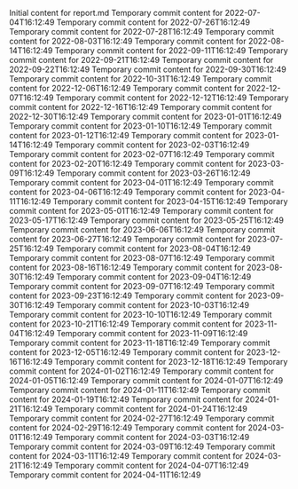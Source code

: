 Initial content for report.md
Temporary commit content for 2022-07-04T16:12:49
Temporary commit content for 2022-07-26T16:12:49
Temporary commit content for 2022-07-28T16:12:49
Temporary commit content for 2022-08-03T16:12:49
Temporary commit content for 2022-08-14T16:12:49
Temporary commit content for 2022-09-11T16:12:49
Temporary commit content for 2022-09-21T16:12:49
Temporary commit content for 2022-09-22T16:12:49
Temporary commit content for 2022-09-30T16:12:49
Temporary commit content for 2022-10-31T16:12:49
Temporary commit content for 2022-12-06T16:12:49
Temporary commit content for 2022-12-07T16:12:49
Temporary commit content for 2022-12-12T16:12:49
Temporary commit content for 2022-12-16T16:12:49
Temporary commit content for 2022-12-30T16:12:49
Temporary commit content for 2023-01-01T16:12:49
Temporary commit content for 2023-01-10T16:12:49
Temporary commit content for 2023-01-12T16:12:49
Temporary commit content for 2023-01-14T16:12:49
Temporary commit content for 2023-02-03T16:12:49
Temporary commit content for 2023-02-07T16:12:49
Temporary commit content for 2023-02-20T16:12:49
Temporary commit content for 2023-03-09T16:12:49
Temporary commit content for 2023-03-26T16:12:49
Temporary commit content for 2023-04-01T16:12:49
Temporary commit content for 2023-04-06T16:12:49
Temporary commit content for 2023-04-11T16:12:49
Temporary commit content for 2023-04-15T16:12:49
Temporary commit content for 2023-05-01T16:12:49
Temporary commit content for 2023-05-17T16:12:49
Temporary commit content for 2023-05-25T16:12:49
Temporary commit content for 2023-06-06T16:12:49
Temporary commit content for 2023-06-27T16:12:49
Temporary commit content for 2023-07-25T16:12:49
Temporary commit content for 2023-08-04T16:12:49
Temporary commit content for 2023-08-07T16:12:49
Temporary commit content for 2023-08-16T16:12:49
Temporary commit content for 2023-08-30T16:12:49
Temporary commit content for 2023-09-04T16:12:49
Temporary commit content for 2023-09-07T16:12:49
Temporary commit content for 2023-09-23T16:12:49
Temporary commit content for 2023-09-30T16:12:49
Temporary commit content for 2023-10-03T16:12:49
Temporary commit content for 2023-10-10T16:12:49
Temporary commit content for 2023-10-21T16:12:49
Temporary commit content for 2023-11-04T16:12:49
Temporary commit content for 2023-11-09T16:12:49
Temporary commit content for 2023-11-18T16:12:49
Temporary commit content for 2023-12-05T16:12:49
Temporary commit content for 2023-12-16T16:12:49
Temporary commit content for 2023-12-18T16:12:49
Temporary commit content for 2024-01-02T16:12:49
Temporary commit content for 2024-01-05T16:12:49
Temporary commit content for 2024-01-07T16:12:49
Temporary commit content for 2024-01-11T16:12:49
Temporary commit content for 2024-01-19T16:12:49
Temporary commit content for 2024-01-21T16:12:49
Temporary commit content for 2024-01-24T16:12:49
Temporary commit content for 2024-02-27T16:12:49
Temporary commit content for 2024-02-29T16:12:49
Temporary commit content for 2024-03-01T16:12:49
Temporary commit content for 2024-03-03T16:12:49
Temporary commit content for 2024-03-09T16:12:49
Temporary commit content for 2024-03-11T16:12:49
Temporary commit content for 2024-03-21T16:12:49
Temporary commit content for 2024-04-07T16:12:49
Temporary commit content for 2024-04-11T16:12:49
